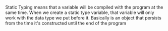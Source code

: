 Static Typing means that a variable will be compiled with the program at the same time. When we create a static type variable, that variable will only work with the data type we put before it. Basically is an object that persists from the time it's constructed until the end of the program
